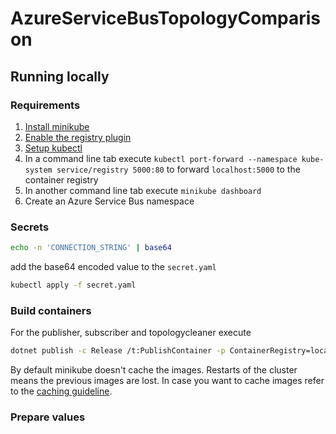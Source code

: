 # AzureServiceBusTopologyComparison

## Running locally

### Requirements

1. [Install minikube](https://minikube.sigs.k8s.io/docs/start/)
2. [Enable the registry plugin](https://minikube.sigs.k8s.io/docs/handbook/registry/)
3. [Setup kubectl](https://minikube.sigs.k8s.io/docs/handbook/kubectl/)
4. In a command line tab execute `kubectl port-forward --namespace kube-system service/registry 5000:80` to forward `localhost:5000` to the container registry
5. In another command line tab execute `minikube dashboard`
6. Create an Azure Service Bus namespace

### Secrets

```bash
echo -n 'CONNECTION_STRING' | base64
```

add the base64 encoded value to the `secret.yaml`

```bash
kubectl apply -f secret.yaml
```

### Build containers

For the publisher, subscriber and topologycleaner execute

```bash
dotnet publish -c Release /t:PublishContainer -p ContainerRegistry=localhost:5000
```

By default minikube doesn't cache the images. Restarts of the cluster means the previous images are lost. In case you want to cache images refer to the [caching guideline](https://minikube.sigs.k8s.io/docs/commands/cache/).

### Prepare values

